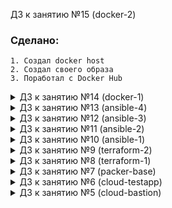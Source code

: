 ДЗ к занятию №15 (docker-2)

### Сделано:

	1. Создал docker host
	2. Создал своего образа
	3. Поработал с Docker Hub

<details>
<summary>ДЗ к занятию №14 (docker-1)</summary>

### Сделано:

	1. Установил Docker
	2. Запустил контейнер hello-world 
	3. Работа с образами Docker 
</details>

<details>
<summary>ДЗ к занятию №13 (ansible-4)</summary>

### Сделано:

	1. Выполнил локальную разработку при помощи Vagrant, доработка ролей для провижининга в Vagrant
	2. Произвёл тестирование ролей при помощи Molecule и Testinfra
	3. Сделал переключение сбора образов пакером на использование ролей
</details>


<details>
<summary>ДЗ к занятию №12 (ansible-3)</summary>

### Сделано:

	1. Перенес созданные плейбуки в раздельные роли
	2. Описал два окружения
	3. Использовал коммьюнити роль nginx
	4. Использовал Ansible Vault для наших окружений
</details>

<details>
<summary>ДЗ к занятию №11 (ansible-2)</summary>

### Сделано:

	1. Создал плейбук с одним сценарием для деплоя приложения
	2. Создал плейбук с несколькими сценариями для деплоя приложения
	3. Создал три плейбука для настройки сервера прилодений, базы данных и деплоя кода
	4. Изменил провижиниг в packer на ansible
</details>


<details>
<summary>ДЗ к занятию №10 (ansible-1)</summary>

### Сделано:

	1. Установил Ansible
	2. Познакомился с базовыми функциями и инвентори
	3. Опробовал различные модули на подготовленной в прошлых ДЗ инфраструктуре
	4. Написал простой плейбук
	
	Если в выводе команд ansible или ansible-playbook есть:
	changed=1
	
	то на сервере произошли изменения
</details>
	

<details>
<summary>ДЗ к занятию №9 (terraform-2)</summary>

### Сделано:

	1. Импортировал существующее правило файервола в файл состояния терраформ (terraform import)
	2. Проверил взаимосвязи ресурсов на примере создания ресурса IP-адреса
	3. Средствами packer создал два новых шаблона для app и db
	4. Создал модули для app, db и vpc
	5. Проверил работу параметризации модулей (на примере файервола)
	6. Создал две директории с конфигурационными файлами для stage и prod
	7. Создал хранилище с помощью модуля storage-bucket из реестра модулей
</details>

<details>
<summary>ДЗ к занятию №8 (terraform-1)</summary>

### Сделано:

	1. Определил input переменную для приватного ключа - private_key_path
	2. Определил input переменную для задания зоны - zone
	3. Отформатировал командой terraform fmt
	4. Сделал рядом файл terraform.tfvars.example
	
</details>
	
<details>
<summary>ДЗ к занятию №7 (packer-base)</summary>

### Сделано:
 
	1. Установил packer
	2. Подготовил образ reddit-base
	3. Создал ubuntu16.json
	4. Создал и добавил переменные в файл variables.json
	5. Скрыл в .gitignore файл variables.json

</details>
<details>
<summary>ДЗ к занятию №6 (cloud-testapp)</summary>

### Данные для подключения:
testapp_IP = 35.240.16.90
testapp_port = 9292
### Создание ВМ с автозапуском скрипта
gcloud compute instances create reddit-app --boot-disk-size=10GB \
--image-family ubuntu-1604-lts --image-project=ubuntu-os-cloud \
--machine-type=g1-small --tags puma-server --restart-on-failure \
--metadata-from-file startup-script=dchirkov_infra/startup_script.sh \
--zone europe-west1-b
### Создание правила файервола посредством команды gcloud
gcloud compute firewall-rules create default-puma-server --allow=tcp:9292 --target-tags puma-server
</details>

<details>

<summary>ДЗ к занятию №5 (cloud-bastion)</summary>

### SSH-подключение к someinternalhost в одну команду
Подключиться к VM someinternalhost 10.132.0.5 через VM bastion 130.211.109.49 :

ssh -J appuser@130.211.109.49 appuser@10.132.0.5

### SSH-подключение к someinternalhost через alias
Подключение через alias - создаём config-файл пользователя на локальной машине

$ cat .ssh/config
Host bastion
HostName 130.211.109.49
User appuser
Host someinternalhost
HostName 10.132.0.5
ProxyJump bastion
User appuser

### Подключение по VPN
Данные для подключения:

bastion_IP = 130.211.109.49
someinternalhost_IP = 10.132.0.5

</details>
